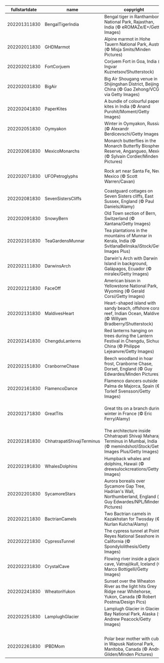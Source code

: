 |fullstartdate|name|copyright|title|image|
|--|--|--|--|--|
202201311830|BengalTigerIndia|Bengal tiger in Ranthambore National Park, Rajasthan, India (© eROMAZe/E+/Getty Images)|The year of the Tiger|![](/en-IN/2022/02/202201311830BengalTigerIndia.jpg)|
202202011830|GHDMarmot|Alpine marmot in Hohe Tauern National Park, Austria (© Misja Smits/Minden Pictures)|Happy Groundhog Day (again?)!|![](/en-IN/2022/02/202202011830GHDMarmot.jpg)|
202202021830|FortCorjuem|Corjuem Fort in Goa, India (© Ingvar Kuznetsov/Shutterstock)|The forest reclaims a fortress|![](/en-IN/2022/02/202202021830FortCorjuem.jpg)|
202202031830|BigAir|Big Air Shougang venue in Shijingshan District, Beijing, China (© Gao Zehong/VCG via Getty Images)|Beijing goes big|![](/en-IN/2022/02/202202031830BigAir.jpg)|
202202041830|PaperKites|A bundle of colourful paper kites in India (© Anand Purohit/Moment/Getty Images)|A colourful bundle of joy|![](/en-IN/2022/02/202202041830PaperKites.jpg)|
202202051830|Oymyakon|Winter in Oymyakon, Russia (© Alexandr Berdicevschi/Getty Images)|Northern 'Pole of Cold'|![](/en-IN/2022/02/202202051830Oymyakon.jpg)|
202202061830|MexicoMonarchs|Monarch butterflies in the Monarch Butterfly Biosphere Reserve, Angangueo, Mexico (© Sylvain Cordier/Minden Pictures)|King of the butterflies|![](/en-IN/2022/02/202202061830MexicoMonarchs.jpg)|
202202071830|UFOPetroglyphs|Rock art near Santa Fe, New Mexico (© Scott Warren/Cavan)|The truth is out there…but not on this rock|![](/en-IN/2022/02/202202071830UFOPetroglyphs.jpg)|
202202081830|SevenSistersCliffs|Coastguard cottages on Seven Sisters cliffs, East Sussex, England (© Paul Daniels/Alamy)|The white cliffs of... East Sussex|![](/en-IN/2022/02/202202081830SevenSistersCliffs.jpg)|
202202091830|SnowyBern|Old Town section of Bern, Switzerland (© Xantana/Getty Images)|The lights of Old Town|![](/en-IN/2022/02/202202091830SnowyBern.jpg)|
202202101830|TeaGardensMunnar|Tea plantations in the mountains of Munnar in Kerala, India (© SvitlanaBelinska/iStock/Getty Images Plus)|Ravishing tea plantations in Munnar|![](/en-IN/2022/02/202202101830TeaGardensMunnar.jpg)|
202202111830|DarwinsArch|Darwin's Arch with Darwin Island in background, Galápagos, Ecuador (© miralex/Getty Images)|Last days of a famous sea arch|![](/en-IN/2022/02/202202111830DarwinsArch.jpg)|
202202121830|FaceOff|American bison in Yellowstone National Park, Wyoming (© Gerald Corsi/Getty Images)|American goliaths go head-to-head|![](/en-IN/2022/02/202202121830FaceOff.jpg)|
202202131830|MaldivesHeart|Heart-shaped island with sandy beach, offshore coral reef, Indian Ocean, Maldives (© Willyam Bradberry/Shutterstock)|A Valentine in the Arabian Sea|![](/en-IN/2022/02/202202131830MaldivesHeart.jpg)|
202202141830|ChengduLanterns|Red lanterns hanging on trees during the Lantern Festival in Chengdu, Sichuan, China (© Philippe Lejeanvre/Getty Images)|Illuminating a new year|![](/en-IN/2022/02/202202141830ChengduLanterns.jpg)|
202202151830|CranborneChase|Beech woodland in hoar frost, Cranborne Chase, Dorset, England (© Guy Edwardes/Minden Pictures)|Beech forest covered in hoarfrost|![](/en-IN/2022/02/202202151830CranborneChase.jpg)|
202202161830|FlamencoDance|Flamenco dancers outside Palma de Majorca, Spain (© Torleif Svensson/Getty Images)|The art of flamenco|![](/en-IN/2022/02/202202161830FlamencoDance.jpg)|
202202171830|GreatTits|Great tits on a branch during winter in France (© Eric Ferry/Alamy)|Out on a limb for the Great Backyard Bird Count|![](/en-IN/2022/02/202202171830GreatTits.jpg)|
202202181830|ChhatrapatiShivajiTerminus|The architecture inside Chhatrapati Shivaji Maharaj Terminus in Mumbai, India (© memindshot/iStock/Getty Images Plus/Getty Images)|Celebrating Shivaji Jayanti|![](/en-IN/2022/02/202202181830ChhatrapatiShivajiTerminus.jpg)|
202202191830|WhalesDolphins|Humpback whales and dolphins, Hawaii (© drewsulockcreations/Getty Images)|It's World Whale Day|![](/en-IN/2022/02/202202191830WhalesDolphins.jpg)|
202202201830|SycamoreStars|Aurora borealis over Sycamore Gap Tree, Hadrian's Wall, Northumberland, England (© Guy Edwardes/NPL/Minden Pictures)|Lighting up dark skies|![](/en-IN/2022/02/202202201830SycamoreStars.jpg)|
202202211830|BactrianCamels|Two Bactrian camels in Kazakhstan for Twosday (© Nurlan Kulcha/Alamy)|Two for Twosday|![](/en-IN/2022/02/202202211830BactrianCamels.jpg)|
202202221830|CypressTunnel|The cypress tunnel at Point Reyes National Seashore in California (© Spondylolithesis/Getty Images)|A tunnel to the past|![](/en-IN/2022/02/202202221830CypressTunnel.jpg)|
202202231830|CrystalCave|Flowing river inside a glacier cave, Vatnajökull, Iceland (© Marco Bottigelli/Getty Images)|Ice, ice, caving|![](/en-IN/2022/02/202202231830CrystalCave.jpg)|
202202241830|WheatonYukon|Sunset over the Wheaton River as the light hits Grey Ridge near Whitehorse, Yukon, Canada (© Robert Postma/Design Pics)|Tall peaks, magnificent rivers, and a thriving wildlife|![](/en-IN/2022/02/202202241830WheatonYukon.jpg)|
202202251830|LamplughGlacier|Lamplugh Glacier in Glacier Bay National Park, Alaska (© Andrew Peacock/Getty Images)|Where ancient ice meets the sea|![](/en-IN/2022/02/202202251830LamplughGlacier.jpg)|
||||![](/en-IN/2022/02/.jpg)|
202202261830|IPBDMom|Polar bear mother with cubs in Wapusk National Park, Manitoba, Canada (© Andre Gilden/Minden Pictures)|A day for those who rule the north|![](/en-IN/2022/02/202202261830IPBDMom.jpg)|
